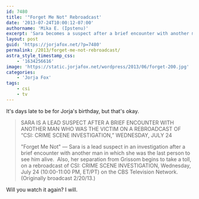 ```yaml
---
id: 7480
title: '"Forget Me Not" Rebroadcast'
date: '2013-07-24T10:00:12-07:00'
authorname: 'Mika E. (Ipstenu)'
excerpt: 'Sara becomes a suspect after a brief encounter with another man. What about Grissom?'
layout: post
guid: 'https://jorjafox.net/?p=7480'
permalink: /2013/forget-me-not-rebroadcast/
astra_style_timestamp_css:
    - '1634256616'
image: 'https://static.jorjafox.net/wordpress/2013/06/forget-200.jpg'
categories:
    - 'Jorja Fox'
tags:
    - csi
    - tv
---
```


It's days late to be for Jorja's birthday, but that's okay.
<blockquote>SARA IS A LEAD SUSPECT AFTER A BRIEF ENCOUNTER WITH ANOTHER MAN WHO WAS THE VICTIM ON A REBROADCAST OF “CSI: CRIME SCENE INVESTIGATION,” WEDNESDAY, JULY 24

"Forget Me Not" — Sara is a lead suspect in an investigation after a brief encounter with another man in which she was the last person to see him alive.  Also, her separation from Grissom begins to take a toll, on a rebroadcast of CSI: CRIME SCENE INVESTIGATION, Wednesday, July 24 (10:00-11:00 PM, ET/PT) on the CBS Television Network. (Originally broadcast 2/20/13.)</blockquote>
Will you watch it again? I will.

